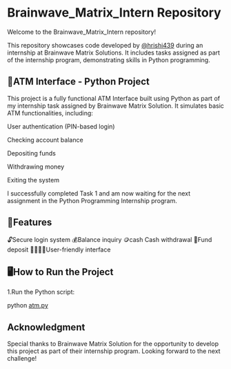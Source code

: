 # Brainwave_Matrix_Intern Repository

Welcome to the Brainwave_Matrix_Intern repository!

This repository showcases code developed by [@hrishi439](https://www.linkedin.com/in/hrishikesh-mallela-0a39112ab) during an internship at Brainwave Matrix Solutions. It includes tasks assigned as part of the internship program, demonstrating skills in Python programming.

## 🏦ATM Interface - Python Project

This project is a fully functional ATM Interface built using Python as part of my internship task assigned by Brainwave Matrix Solution. It simulates basic ATM functionalities, including:

User authentication (PIN-based login)

Checking account balance

Depositing funds

Withdrawing money

Exiting the system


I successfully completed Task 1 and am now waiting for the next assignment in the Python Programming Internship program.

## 🚀Features

🔓Secure login system
💰Balance inquiry
🪙cash Cash withdrawal
💸Fund deposit
🫱🏻‍🫲🏽User-friendly interface


## 🖥️How to Run the Project

1.Run the Python script:

python [atm.py](atm.py)


## Acknowledgment

Special thanks to Brainwave Matrix Solution for the opportunity to develop this project as part of their internship program. Looking forward to the next challenge!
